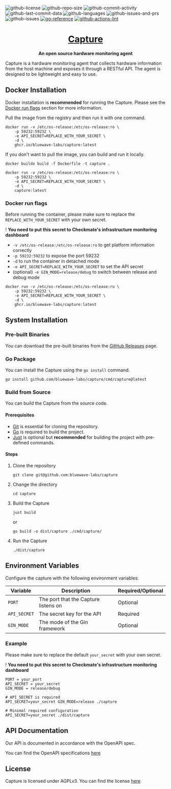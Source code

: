 ![github-license](https://img.shields.io/github/license/bluewave-labs/capture)
![github-repo-size](https://img.shields.io/github/repo-size/bluewave-labs/capture)
![github-commit-activity](https://img.shields.io/github/commit-activity/w/bluewave-labs/capture)
![github-last-commit-data](https://img.shields.io/github/last-commit/bluewave-labs/capture)
![github-languages](https://img.shields.io/github/languages/top/bluewave-labs/capture)
![github-issues-and-prs](https://img.shields.io/github/issues-pr/bluewave-labs/capture)
![github-issues](https://img.shields.io/github/issues/bluewave-labs/capture)
[![go-reference](https://pkg.go.dev/badge/github.com/bluewave-labs/capture.svg)](https://pkg.go.dev/github.com/bluewave-labs/capture)
[![github-actions-lint](https://github.com/bluewave-labs/capture/actions/workflows/lint.yml/badge.svg)](https://github.com/bluewave-labs/capture/actions/workflows/lint.yml)

<h1 align="center"><a href="https://bluewavelabs.ca" target="_blank">Capture</a></h1>

<p align="center"><strong>An open source hardware monitoring agent</strong></p>

Capture is a hardware monitoring agent that collects hardware information from the host machine and exposes it through a RESTful API. The agent is designed to be lightweight and easy to use.

## Docker Installation

Docker installation is **recommended** for running the Capture. Please see the [Docker run flags](#docker-run-flags) section for more information.

Pull the image from the registry and then run it with one command.

```shell
docker run -v /etc/os-release:/etc/os-release:ro \
    -p 59232:59232 \
    -e API_SECRET=REPLACE_WITH_YOUR_SECRET \
    -d \
    ghcr.io/bluewave-labs/capture:latest
```

If you don't want to pull the image, you can build and run it locally.

```shell
docker buildx build -f Dockerfile -t capture .
```

```shell
docker run -v /etc/os-release:/etc/os-release:ro \
    -p 59232:59232 \
    -e API_SECRET=REPLACE_WITH_YOUR_SECRET \
    -d \
    capture:latest
```

### Docker run flags

Before running the container, please make sure to replace the `REPLACE_WITH_YOUR_SECRET` with your own secret.

! **You need to put this secret to Checkmate's infrastructure monitoring dashboard**

- `-v /etc/os-release:/etc/os-release:ro` to get platform information correctly
- `-p 59232:59232` to expose the port 59232
- `-d` to run the container in detached mode
- `-e API_SECRET=REPLACE_WITH_YOUR_SECRET` to set the API secret
- (optional) `-e GIN_MODE=release/debug` to switch between release and debug mode

```shell
docker run -v /etc/os-release:/etc/os-release:ro \
    -p 59232:59232 \
    -e API_SECRET=REPLACE_WITH_YOUR_SECRET \
    -d \
    ghcr.io/bluewave-labs/capture:latest
```

## System Installation

### Pre-built Binaries

You can download the pre-built binaries from the [GitHub Releases](https://github.com/bluewave-labs/capture/releases) page.

### Go Package

You can install the Capture using the `go install` command.

```shell
go install github.com/bluewave-labs/capture/cmd/capture@latest
```

### Build from Source

You can build the Capture from the source code.

#### Prerequisites

- [Git](https://git-scm.com/downloads) is essential for cloning the repository.
- [Go](https://go.dev/dl/) is required to build the project.
- [Just](https://github.com/casey/just/releases) is optional but **recommended** for building the project with pre-defined commands.

#### Steps

1. Clone the repository

    ```shell
    git clone git@github.com:bluewave-labs/capture
    ```

2. Change the directory

    ```shell
    cd capture
    ```

3. Build the Capture

    ```shell
    just build
    ```

    or

    ```shell
    go build -o dist/capture ./cmd/capture/
    ```

4. Run the Capture

    ```shell
    ./dist/capture
    ```

## Environment Variables

Configure the capture with the following environment variables:

| Variable     | Description                          | Required/Optional |
| ------------ | ------------------------------------ | ----------------- |
| `PORT`       | The port that the Capture listens on | Optional          |
| `API_SECRET` | The secret key for the API           | Required          |
| `GIN_MODE`   | The mode of the Gin framework        | Optional          |

### Example

Please make sure to replace the default `your_secret` with your own secret.

! **You need to put this secret to Checkmate's infrastructure monitoring dashboard**

```shell
PORT = your_port
API_SECRET = your_secret
GIN_MODE = release/debug
```

```shell
# API_SECRET is required
API_SECRET=your_secret GIN_MODE=release ./capture

# Minimal required configuration
API_SECRET=your_secret ./dist/capture
```

## API Documentation

Our API is documented in accordance with the OpenAPI spec.

You can find the OpenAPI specifications [here](https://github.com/bluewave-labs/capture/blob/develop/openapi.yml)

## License

Capture is licensed under AGPLv3. You can find the license [here](./LICENSE)
